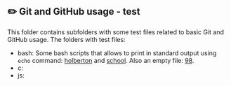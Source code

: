 ## :pencil2: Git and GitHub usage - test
This folder contains subfolders with some test files related to basic Git and GitHub usage. The folders with test files:

 - bash: Some bash scripts that allows to print in standard output using `echo` command: [holberton](https://github.com/dmhenaopa/holbertonschool-zero_day/blob/master/0x03-git/bash/holberton) and [school](https://github.com/dmhenaopa/holbertonschool-zero_day/blob/master/0x03-git/bash/school). Also an empty file: [98](https://github.com/dmhenaopa/holbertonschool-zero_day/blob/master/0x03-git/bash/98).
 - c: 
 - js:

<!--stackedit_data:
eyJoaXN0b3J5IjpbODQzOTc1MjYzLDEyNjU1ODkyNzgsMTY2Nj
U0MzEyMF19
-->